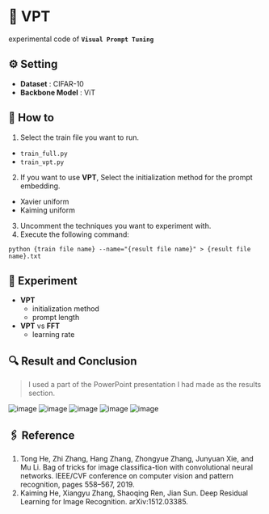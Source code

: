 # 🦾 VPT
experimental code of **``Visual Prompt Tuning``**

## ⚙️ Setting
- **Dataset** : CIFAR-10
- **Backbone Model** : ViT

## 📕 How to
1. Select the train file you want to run.
  - ``train_full.py``
  - ``train_vpt.py``
2. If you want to use **VPT**, Select the initialization method for the prompt embedding.
  - Xavier uniform
  - Kaiming uniform 
3. Uncomment the techniques you want to experiment with.
4. Execute the following command:
   
```
python {train file name} --name="{result file name}" > {result file name}.txt
```

## 🎣 Experiment
- **VPT**
  - initialization method
  - prompt length
- **VPT** vs **FFT**
  - learning rate

## 🔍 Result and Conclusion
> I used a part of the PowerPoint presentation I had made as the results section.

![image](https://github.com/m2nja201/VPT/assets/80443295/29819eaa-bf51-45ae-b6e0-d69a31cc2e54)
![image](https://github.com/m2nja201/VPT/assets/80443295/11974dc9-1836-4c2e-9deb-57686d98af0b)
![image](https://github.com/m2nja201/VPT/assets/80443295/cb1ec964-c1ae-4f34-81fd-017a80d91be2)
![image](https://github.com/m2nja201/VPT/assets/80443295/7d7000d5-f588-4335-9da4-c39d84268c20)
![image](https://github.com/m2nja201/VPT/assets/80443295/99953dd5-c669-4d7b-b305-fb17a0eddef6)


## 🖇️ Reference
1. Tong He, Zhi Zhang, Hang Zhang, Zhongyue Zhang, Junyuan Xie, and Mu Li. Bag of tricks for image classifica-tion with convolutional neural networks. IEEE/CVF conference on computer vision and pattern recognition, pages 558–567, 2019.
2. Kaiming He, Xiangyu Zhang, Shaoqing Ren, Jian Sun. Deep Residual Learning for Image Recognition. arXiv:1512.03385.



